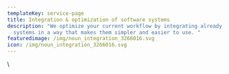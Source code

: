 ```yaml
---
templateKey: service-page
title: Integration & optimization of software systems
description: "We optimize your current workflow by integrating already existing
  systems in a way that makes them simpler and easier to use. "
featuredimage: /img/noun_integration_3266016.svg
icon: /img/noun_integration_3266016.svg
---
```

\
